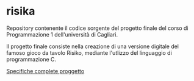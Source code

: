 # risika
Repository contenente il codice sorgente del progetto finale del corso di Programmazione 1 dell'università di Cagliari.

Il progetto finale consiste nella creazione di una versione digitale del famoso gioco da tavolo Risiko, mediante l'utlizzo del linguaggio di programmazione C.

[Specifiche complete proggetto](https://github.com/Matoxxi/risika/blob/Completo/RisiKa%20V1.1.pdf)
